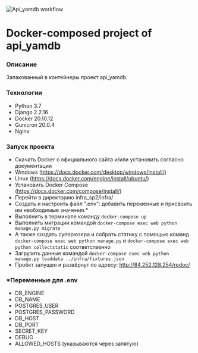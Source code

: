 ![Api_yamdb workflow](https://github.com/allinyearn/yamdb_final/actions/workflows/yamdb_workflow.yml/badge.svg)

# Docker-composed project of api_yamdb

### Описание
Запакованный в контейнеры проект api_yamdb.

### Технологии
 - Python 3.7
 - Django 2.2.16
 - Docker 20.10.12
 - Gunicron 20.0.4
 - Nginx

### Запуск проекта
 - Скачать Docker с официального сайта и/или установить согласно документации
 - Windows (https://docs.docker.com/desktop/windows/install/)
 - Linux (https://docs.docker.com/engine/install/ubuntu/)
 - Установить Docker Compose (https://docs.docker.com/compose/install/)
 - Перейти в директорию infra_sp2/infra/
 - Создать и настроить файл ".env": добавить переменные и присвоить им необходимые значения.*
 - Выполнить в терминале команду ```docker-compose up```
 - Выполнить миграции командой ```docker-compose exec web python manage.py migrate```
 - А также создать суперюзера и собрать статику с помощью команд ```docker-compose exec web python manage.py``` и ```docker-compose exec web python collectstatic``` соответственно
 - Загрузить данные командой ```docker-compose exec web python manage.py loaddata ../infra/fixtures.json```
 - Проёкт запущен и развёрнут по адресу: http://84.252.128.254/redoc/

### *Переменные для .env
 - DB_ENGINE
 - DB_NAME
 - POSTGRES_USER
 - POSTGRES_PASSWORD
 - DB_HOST
 - DB_PORT
 - SECRET_KEY
 - DEBUG
 - ALLOWED_HOSTS (указываются через запятую)
